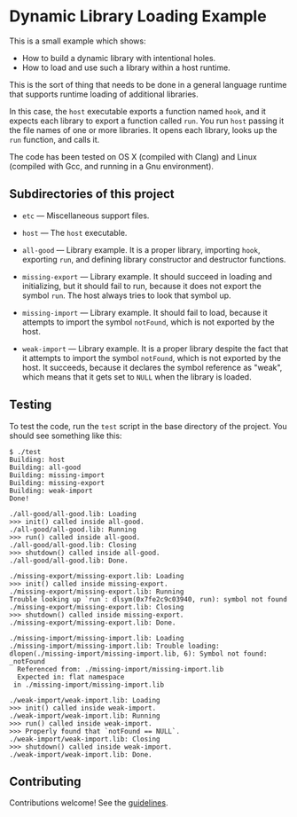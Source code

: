 Dynamic Library Loading Example
===============================

This is a small example which shows:

* How to build a dynamic library with intentional holes.
* How to load and use such a library within a host runtime.

This is the sort of thing that needs to be done in a general
language runtime that supports runtime loading of additional
libraries.

In this case, the `host` executable exports a function named
`hook`, and it expects each library to export a function called
`run`. You run `host` passing it the file names of one or more
libraries. It opens each library, looks up the `run` function,
and calls it.

The code has been tested on OS X (compiled with Clang) and
Linux (compiled with Gcc, and running in a Gnu environment).

Subdirectories of this project
------------------------------

* `etc` &mdash; Miscellaneous support files.

* `host` &mdash; The `host` executable.

* `all-good` &mdash; Library example. It is a proper library, importing `hook`,
  exporting `run`, and defining library constructor and destructor functions.

* `missing-export` &mdash; Library example. It should succeed in loading
  and initializing, but it should fail to run, because it does not export
  the symbol `run`. The host always tries to look that symbol up.

* `missing-import` &mdash; Library example. It should fail to load, because it
  attempts to import the symbol `notFound`, which is not exported by the
  host.

* `weak-import` &mdash; Library example. It is a proper library despite the fact
  that it attempts to import the symbol `notFound`, which is not exported
  by the host. It succeeds, because it declares the symbol reference as
  "weak", which means that it gets set to `NULL` when the library is loaded.


Testing
-------

To test the code, run the `test` script in the base directory of
the project. You should see something like this:

```
$ ./test
Building: host
Building: all-good
Building: missing-import
Building: missing-export
Building: weak-import
Done!

./all-good/all-good.lib: Loading
>>> init() called inside all-good.
./all-good/all-good.lib: Running
>>> run() called inside all-good.
./all-good/all-good.lib: Closing
>>> shutdown() called inside all-good.
./all-good/all-good.lib: Done.

./missing-export/missing-export.lib: Loading
>>> init() called inside missing-export.
./missing-export/missing-export.lib: Running
Trouble looking up `run`: dlsym(0x7fe2c9c03940, run): symbol not found
./missing-export/missing-export.lib: Closing
>>> shutdown() called inside missing-export.
./missing-export/missing-export.lib: Done.

./missing-import/missing-import.lib: Loading
./missing-import/missing-import.lib: Trouble loading: dlopen(./missing-import/missing-import.lib, 6): Symbol not found: _notFound
  Referenced from: ./missing-import/missing-import.lib
  Expected in: flat namespace
 in ./missing-import/missing-import.lib

./weak-import/weak-import.lib: Loading
>>> init() called inside weak-import.
./weak-import/weak-import.lib: Running
>>> run() called inside weak-import.
>>> Properly found that `notFound == NULL`.
./weak-import/weak-import.lib: Closing
>>> shutdown() called inside weak-import.
./weak-import/weak-import.lib: Done.
```

Contributing
------------

Contributions welcome! See the [guidelines](CONTRIBUTING.md).
